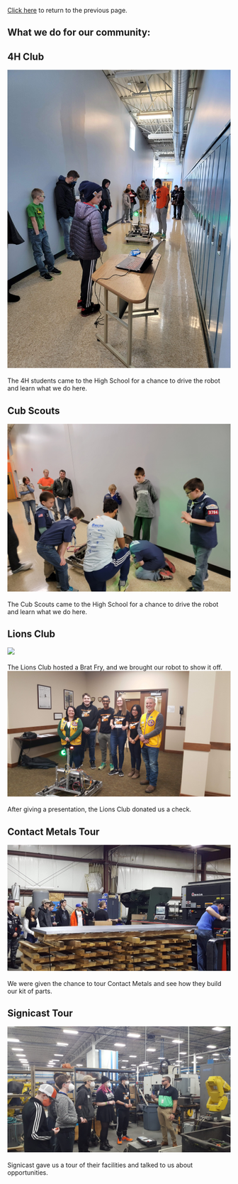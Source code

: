 [Click here](communityInvolvement.md) to return to the previous page.
## What we do for our community:

## 4H Club
<div class="container-fluid px-0">
    <div class="row">
        <div class="col-12">
            <img src="/images/4H 2.jpg" class="img-fluid  w-100" />
        </div>
    </div>
</div>
<br>The 4H students came to the High School for a chance to drive the robot and learn what we do here.

## Cub Scouts
<div class="container-fluid px-0">
    <div class="row">
        <div class="col-12">
            <img src="/images/Cub Scouts.jpg" class="img-fluid  w-100" />
        </div>
    </div>
</div>
<br>The Cub Scouts came to the High School for a chance to drive the robot and learn what we do here.

## Lions Club
<div class="container-fluid px-0">
    <div class="row">
        <div class="col-12">
            <img src="/images/BratFry.jpg" class="img-fluid  w-100" />
        </div>
    </div>
</div>
<br>The Lions Club hosted a Brat Fry, and we brought our robot to show it off.

<div class="container-fluid px-0">
    <div class="row">
        <div class="col-12">
            <img src="/images/LionClubs.jpg" class="img-fluid  w-100" />
        </div>
    </div>
</div>
<br>After giving a presentation, the Lions Club donated us a check.


## Contact Metals Tour
<div class="container-fluid px-0">
    <div class="row">
        <div class="col-12">
            <img src="/images/ContactMetalsTour.jpg" class="img-fluid  w-100" />
        </div>
    </div>
</div> 
<br> We were given the chance to tour Contact Metals and see how they build our kit of parts.

## Signicast Tour
<div class="container-fluid px-0">
    <div class="row">
        <div class="col-12">
            <img src="/images/SignicastTour.jpg" class="img-fluid  w-100" />
        </div>
    </div>
</div>
<br> Signicast gave us a tour of their facilities and talked to us about opportunities.